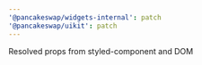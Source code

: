 ```yaml
---
'@pancakeswap/widgets-internal': patch
'@pancakeswap/uikit': patch
---
```


Resolved props from styled-component and DOM
